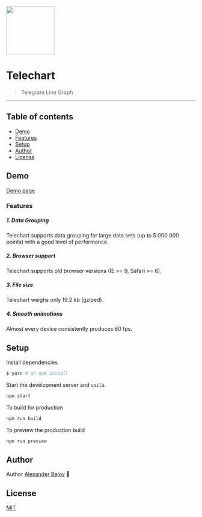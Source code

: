 <img width="128" align="center" src="https://user-images.githubusercontent.com/1553519/54141601-0dfbb300-4437-11e9-8737-7bfa8777b14c.png">

# Telechart

> Telegram Line Graph

---

## Table of contents

- [Demo](#demo)
- [Features](#features)
- [Setup](#setup)
- [Author](#author)
- [License](#license)

## Demo

[Demo page](https://iprit.github.io/telechart/)

### Features

##### 1. Data Grouping

Telechart supports data grouping for large data sets (up to 5 000 000 points) with a good level of performance.

##### 2. Browser support

Telechart supports old browser versions (IE >= 9, Safari >= 6).

##### 3. File size

Telechart weighs only 19.2 kb (gziped).

##### 4. Smooth animations

Almost every device consistently produces 60 fps.

## Setup

Install dependencies
```sh
$ yarn # or npm install
```

Start the development server and `voilà`.

```sh
npm start
```

To build for production

```sh
npm run build
```

To preview the production build
```sh
npm run preview
```

## Author

Author [Alexander Belov](https://t.me/belov) 🔗

## License

[MIT](https://github.com/IPRIT/telechart/blob/master/LICENSE)

